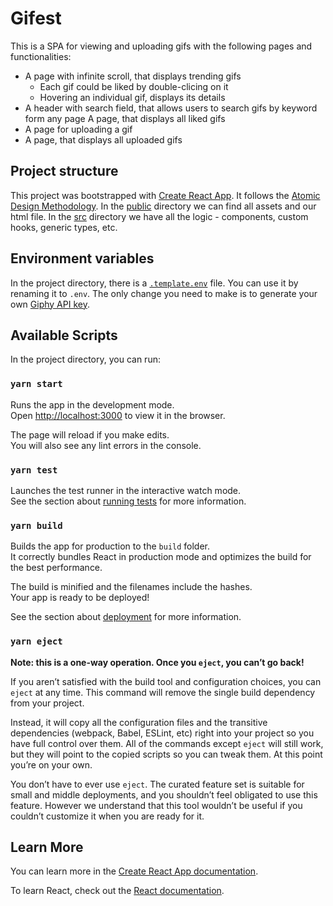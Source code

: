 # Gifest

This is a SPA for viewing and uploading gifs with the following pages and functionalities:
- A page with infinite scroll, that displays trending gifs
  - Each gif could be liked by double-clicing on it
  - Hovering an individual gif, displays its details
- A header with search field, that allows users to search gifs by keyword form any page
A page, that displays all liked gifs
- A page for uploading a gif
- A page, that displays all uploaded gifs

## Project structure
This project was bootstrapped with [Create React App](https://github.com/facebook/create-react-app).
It follows the [Atomic Design Methodology](https://atomicdesign.bradfrost.com/chapter-2/#:~:text=Atomic%20design%20is%20atoms%2C%20molecules,parts%20at%20the%20same%20time.).
In the [public](./public/) directory we can find all assets and our html file.
In the [src](./src/) directory we have all the logic - components, custom hooks, generic types, etc.

## Environment variables
In the project directory, there is a [`.template.env`](./.template.env) file. You can use it by renaming it to `.env`. The only change you need to make is to generate your own [Giphy API key](https://developers.giphy.com/dashboard/?create=true).

## Available Scripts

In the project directory, you can run:

### `yarn start`

Runs the app in the development mode.\
Open [http://localhost:3000](http://localhost:3000) to view it in the browser.

The page will reload if you make edits.\
You will also see any lint errors in the console.

### `yarn test`

Launches the test runner in the interactive watch mode.\
See the section about [running tests](https://facebook.github.io/create-react-app/docs/running-tests) for more information.

### `yarn build`

Builds the app for production to the `build` folder.\
It correctly bundles React in production mode and optimizes the build for the best performance.

The build is minified and the filenames include the hashes.\
Your app is ready to be deployed!

See the section about [deployment](https://facebook.github.io/create-react-app/docs/deployment) for more information.

### `yarn eject`

**Note: this is a one-way operation. Once you `eject`, you can’t go back!**

If you aren’t satisfied with the build tool and configuration choices, you can `eject` at any time. This command will remove the single build dependency from your project.

Instead, it will copy all the configuration files and the transitive dependencies (webpack, Babel, ESLint, etc) right into your project so you have full control over them. All of the commands except `eject` will still work, but they will point to the copied scripts so you can tweak them. At this point you’re on your own.

You don’t have to ever use `eject`. The curated feature set is suitable for small and middle deployments, and you shouldn’t feel obligated to use this feature. However we understand that this tool wouldn’t be useful if you couldn’t customize it when you are ready for it.

## Learn More

You can learn more in the [Create React App documentation](https://facebook.github.io/create-react-app/docs/getting-started).

To learn React, check out the [React documentation](https://react.dev/).
